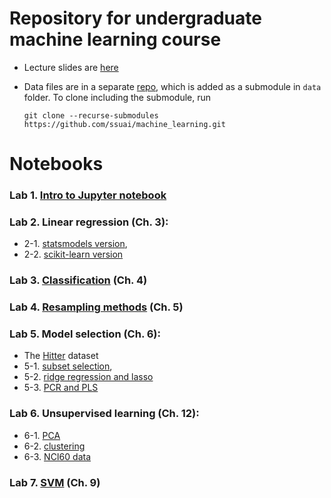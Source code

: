 # Repository for undergraduate machine learning course

* Lecture slides are [here](http://nc.ssu.ac.kr/ml/)

* Data files are in a separate [repo](https://github.com/ssuai/machine_learning_data), which is added as a submodule in `data` folder.
  To clone including the submodule, run
  ```
  git clone --recurse-submodules https://github.com/ssuai/machine_learning.git
  ```


# Notebooks
### Lab 1. [Intro to Jupyter notebook](./lab1_intro.ipynb)

### Lab 2. Linear regression (Ch. 3): 
* 2-1. [statsmodels version](./lab2_linear_regression_statsmodels.ipynb), 
* 2-2. [scikit-learn version](./lab2_linear_regression_scikit-learn.ipynb)

### Lab 3. [Classification](./lab3_classification.ipynb) (Ch. 4)

### Lab 4. [Resampling methods](./lab4_resampling.ipynb) (Ch. 5)

### Lab 5. Model selection (Ch. 6): 
* The [Hitter](https://www.kaggle.com/datasets/mathchi/hitters-baseball-data) dataset
* 5-1. [subset selection](./lab5-1_subset_selection.ipynb), 
* 5-2. [ridge regression and lasso](./lab5-2_ridge_regression_and_lasso.ipynb)
* 5-3. [PCR and PLS](./lab5-3_PCR_and_PLS.ipynb)

### Lab 6. Unsupervised learning (Ch. 12): 
* 6-1. [PCA](./lab6-1_PCA.ipynb)
* 6-2. [clustering](./lab6-2_clustering.ipynb)
* 6-3. [NCI60 data](./lab6-3_NCI60.ipynb)

### Lab 7. [SVM](./lab7_SVM.ipynb) (Ch. 9)
